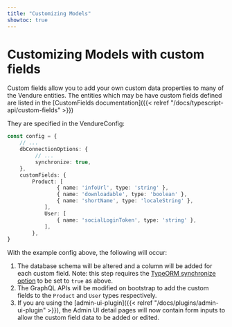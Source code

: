 ```yaml
---
title: "Customizing Models"
showtoc: true
---
```

 
# Customizing Models with custom fields

Custom fields allow you to add your own custom data properties to many of the Vendure entities. The entities which may be have custom fields defined are listed in the [CustomFields documentation]({{< relref "/docs/typescript-api/custom-fields" >}})

They are specified in the VendureConfig:

```TypeScript
const config = {
    // ...
    dbConnectionOptions: {
         // ...
         synchronize: true,  
    },
    customFields: {
        Product: [
                { name: 'infoUrl', type: 'string' },
                { name: 'downloadable', type: 'boolean' },
                { name: 'shortName', type: 'localeString' },
            ],
            User: [
                { name: 'socialLoginToken', type: 'string' },
            ],
        },
}
```

With the example config above, the following will occur:

1. The database schema will be altered and a column will be added for each custom field. Note: this step requires the [TypeORM synchronize option](https://typeorm.io/#/connection-options/common-connection-options) to be set to `true` as above.
2. The GraphQL APIs will be modified on bootstrap to add the custom fields to the `Product` and `User` types respectively.
3. If you are using the [admin-ui-plugin]({{< relref "/docs/plugins/admin-ui-plugin" >}}), the Admin UI detail pages will now contain form inputs to allow the custom field data to be added or edited.
